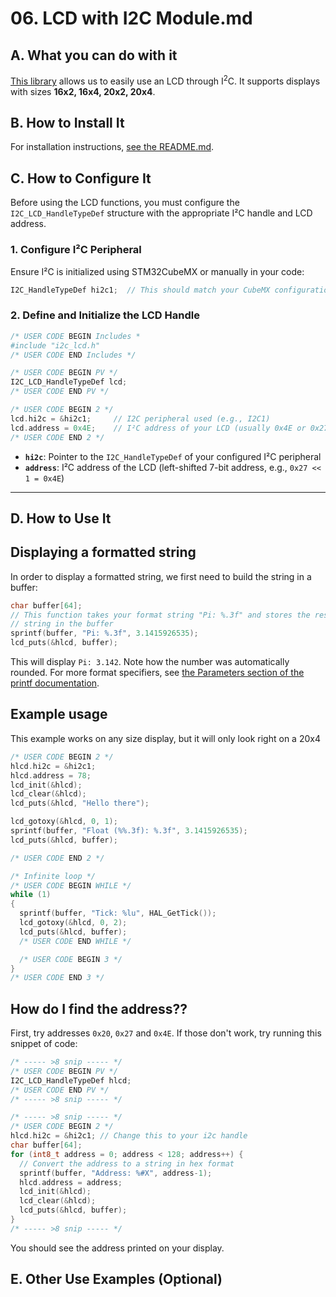 # 06. LCD with I2C Module.md

## A. What you can do with it

[This library](https://github.com/alixahedi/I2C-LCD-STM32) allows us to easily use an LCD through I<sup>2</sup>C. It supports displays with sizes **16x2, 16x4, 20x2, 20x4**.

## B. How to Install It
For installation instructions, [see the README.md](https://github.com/alixahedi/I2C-LCD-STM32?tab=readme-ov-file#installation).

## C. How to Configure It

Before using the LCD functions, you must configure the `I2C_LCD_HandleTypeDef` structure with the appropriate I²C handle and LCD address.

### 1. Configure I²C Peripheral

Ensure I²C is initialized using STM32CubeMX or manually in your code:

```c
I2C_HandleTypeDef hi2c1;  // This should match your CubeMX configuration
```

### 2. Define and Initialize the LCD Handle

```c
/* USER CODE BEGIN Includes *
#include "i2c_lcd.h"
/* USER CODE END Includes */

/* USER CODE BEGIN PV */
I2C_LCD_HandleTypeDef lcd;
/* USER CODE END PV */

/* USER CODE BEGIN 2 */
lcd.hi2c = &hi2c1;     // I2C peripheral used (e.g., I2C1)
lcd.address = 0x4E;    // I²C address of your LCD (usually 0x4E or 0x27, see below how to find it if not)
/* USER CODE END 2 */
```

* **`hi2c`**: Pointer to the `I2C_HandleTypeDef` of your configured I²C peripheral
* **`address`**: I²C address of the LCD (left-shifted 7-bit address, e.g., `0x27 << 1 = 0x4E`)

---

## D. How to Use It 


## Displaying a formatted string
In order to display a formatted string, we first need to build the string in a buffer:
```c
char buffer[64];
// This function takes your format string "Pi: %.3f" and stores the resulting
// string in the buffer
sprintf(buffer, "Pi: %.3f", 3.1415926535);
lcd_puts(&hlcd, buffer);
```
This will display `Pi: 3.142`. Note how the number was automatically rounded. For more format specifiers, see [the Parameters section of the printf documentation](https://cplusplus.com/reference/cstdio/printf/).

## Example usage
This example works on any size display, but it will only look right on a 20x4
```c
/* USER CODE BEGIN 2 */
hlcd.hi2c = &hi2c1;
hlcd.address = 78;
lcd_init(&hlcd);
lcd_clear(&hlcd);
lcd_puts(&hlcd, "Hello there");

lcd_gotoxy(&hlcd, 0, 1);
sprintf(buffer, "Float (%%.3f): %.3f", 3.1415926535);
lcd_puts(&hlcd, buffer);

/* USER CODE END 2 */

/* Infinite loop */
/* USER CODE BEGIN WHILE */
while (1)
{
  sprintf(buffer, "Tick: %lu", HAL_GetTick());
  lcd_gotoxy(&hlcd, 0, 2);
  lcd_puts(&hlcd, buffer);
  /* USER CODE END WHILE */

  /* USER CODE BEGIN 3 */
}
/* USER CODE END 3 */
```

## How do I find the address??
First, try addresses `0x20`, `0x27` and `0x4E`. If those don't work, try running this snippet of code:

```c
/* ----- >8 snip ----- */
/* USER CODE BEGIN PV */
I2C_LCD_HandleTypeDef hlcd;
/* USER CODE END PV */
/* ----- >8 snip ----- */

/* ----- >8 snip ----- */
/* USER CODE BEGIN 2 */
hlcd.hi2c = &hi2c1; // Change this to your i2c handle
char buffer[64];
for (int8_t address = 0; address < 128; address++) {
  // Convert the address to a string in hex format
  sprintf(buffer, "Address: %#X", address-1);
  hlcd.address = address;
  lcd_init(&hlcd);
  lcd_clear(&hlcd);
  lcd_puts(&hlcd, buffer);
}
/* ----- >8 snip ----- */
```
You should see the address printed on your display.

## E. Other Use Examples (Optional)
